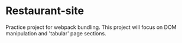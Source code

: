 # Restaurant-site
Practice project for webpack bundling. This project will focus on DOM manipulation and 'tabular' page sections.
